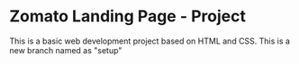 # Zomato Landing Page - Project
This is a basic web development project based on HTML and CSS.
This is a new branch named as "setup"